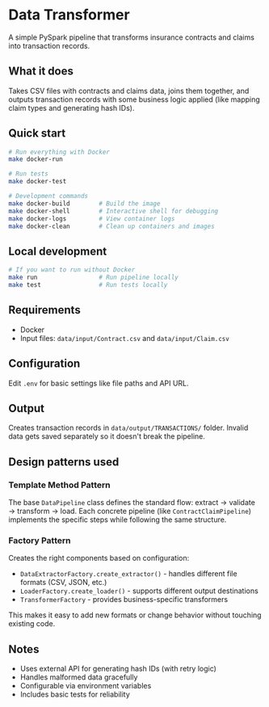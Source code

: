 # Data Transformer

A simple PySpark pipeline that transforms insurance contracts and claims into transaction records.

## What it does

Takes CSV files with contracts and claims data, joins them together, and outputs transaction records with some business logic applied (like mapping claim types and generating hash IDs).

## Quick start

```bash
# Run everything with Docker
make docker-run

# Run tests  
make docker-test

# Development commands
make docker-build        # Build the image
make docker-shell        # Interactive shell for debugging
make docker-logs         # View container logs
make docker-clean        # Clean up containers and images
```

## Local development

```bash
# If you want to run without Docker
make run                 # Run pipeline locally
make test                # Run tests locally
```

## Requirements

- Docker
- Input files: `data/input/Contract.csv` and `data/input/Claim.csv`

## Configuration

Edit `.env` for basic settings like file paths and API URL.

## Output

Creates transaction records in `data/output/TRANSACTIONS/` folder. Invalid data gets saved separately so it doesn't break the pipeline.

## Design patterns used

### Template Method Pattern
The base `DataPipeline` class defines the standard flow: extract → validate → transform → load. Each concrete pipeline (like `ContractClaimPipeline`) implements the specific steps while following the same structure.

### Factory Pattern  
Creates the right components based on configuration:
- `DataExtractorFactory.create_extractor()` - handles different file formats (CSV, JSON, etc.)
- `LoaderFactory.create_loader()` - supports different output destinations
- `TransformerFactory` - provides business-specific transformers

This makes it easy to add new formats or change behavior without touching existing code.

## Notes

- Uses external API for generating hash IDs (with retry logic)
- Handles malformed data gracefully
- Configurable via environment variables
- Includes basic tests for reliability
